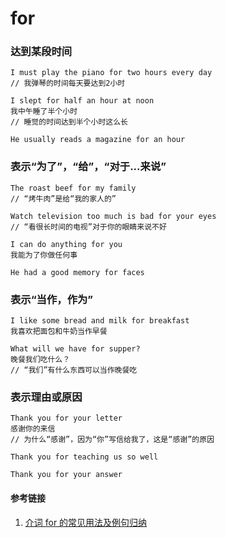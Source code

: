 # for

### 达到某段时间

```
I must play the piano for two hours every day
// 我弹琴的时间每天要达到2小时

I slept for half an hour at noon
我中午睡了半个小时
// 睡觉的时间达到半个小时这么长

He usually reads a magazine for an hour
```

### 表示“为了”，“给”，“对于...来说”

```
The roast beef for my family
// “烤牛肉”是给“我的家人的”

Watch television too much is bad for your eyes
// “看很长时间的电视”对于你的眼睛来说不好

I can do anything for you
我能为了你做任何事

He had a good memory for faces
```

### 表示“当作，作为”

```
I like some bread and milk for breakfast
我喜欢把面包和牛奶当作早餐

What will we have for supper?
晚餐我们吃什么？
// “我们”有什么东西可以当作晚餐吃
```

### 表示理由或原因

```
Thank you for your letter
感谢你的来信
// 为什么“感谢”，因为“你”写信给我了，这是“感谢”的原因

Thank you for teaching us so well

Thank you for your answer
```

#### 参考链接

1. [介词 for 的常见用法及例句归纳](http://www.gaosan.com/gaokao/237857.html)
